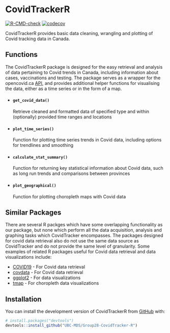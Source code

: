 
<!-- README.md is generated from README.Rmd. Please edit that file -->

# CovidTrackerR

<!-- badges: start -->
[![R-CMD-check](https://github.com/UBC-MDS/Group28-CovidTracker-R/workflows/R-CMD-check/badge.svg)](https://github.com/UBC-MDS/Group28-CovidTracker-R/actions)
[![codecov](https://codecov.io/gh/UBC-MDS/Group28-CovidTracker-R/branch/main/graph/badge.svg?token=dGXh2N04A5)](https://codecov.io/gh/UBC-MDS/Group28-CovidTracker-R)
<!-- badges: end -->

CovidTrackerR provides basic data cleaning, wrangling and plotting of Covid tracking data in Canada.

## Functions
The CovidTrackerR package is designed for the easy retrieval and analysis of data pertaining to Covid trends in Canada, including information about cases, vaccinations and testing. The package serves as a wrapper for the opencovid.ca [API](Ihttps://opencovid.ca/api/), and provides additional helper functions for visualising the data, either as a time series or in the form of a map. 

* #### `get_covid_data()`
    Retrieve cleaned and formatted data of specified type and within (optionally) provided time ranges and locations

* #### `plot_time_series()`
    Function for plotting time series trends in Covid data, including options for trendlines and smoothing

* #### `calculate_stat_summary()`
    Function for returning key statistical information about Covid data, such as long run trends and comparisons between provinces<br>

* #### `plot_geographical()`
    Function for plotting choropleth maps with Covid data 

## Similar Packages   
There are several R packges which have some overlapping functionality as our package, but none which perform all the data acquisition, analysis and graphing tasks which CovidTracker encompasses. The packages designed for covid data retrieval also do not use the same data source as CovidTracker and do not provide the same level of granularity. Some examples of related R packages useful for Covid data retrieval and data visualizations include:

- [COVID19](https://cran.r-project.org/web/packages/COVID19/index.html) - For Covid data retrieval 
- [covdata](https://github.com/kjhealy/covdata/) - For Covid data retrieval
- [ggplot2](https://cran.r-project.org/web/packages/ggplot2/index.html) - For data visualizations
- [tmap](https://cran.r-project.org/web/packages/tmap/index.html) - For choropleth data visualizations


## Installation

You can install the development version of CovidTrackerR from [GitHub](https://github.com/) with:
 
``` r
# install.packages("devtools")
devtools::install_github("UBC-MDS/Group28-CovidTracker-R")
```
